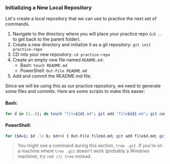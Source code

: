 ### Initializing a New Local Repository

Let's create a local repository that we can use to practice the next set of commands.

1. Navigate to the directory where you will place your practice repo (`cd ..` to get back to the parent folder).
1. Create a new directory and initialize it as a git repository: `git init practice-repo`
1. CD into your new repository: `cd practice-repo`
1. Create an empty new file named `README.md`:
   - Bash: `touch README.md`
   - PowerShell: `Out-File README.md`
1. Add and commit the README.md file.

Since we will be using this as our practice repository, we need to generate some files and commits. Here are some scripts to make this easier:

#### Bash:

```bash
for d in {1..6}; do touch "file${d}.md"; git add "file${d}.md"; git commit -m "adding file ${d}"; done
```

#### PowerShell:

```sh
for ($d=1; $d -le 6; $d++) { Out-File file$d.md; git add file$d.md; git commit -m "adding file$d.md"; }
```

> You might see a command during this section, `tree .git`. If you're on a machine where `tree .git` doesn't work (probably a Windows machine), try `cmd //c tree` instead.
